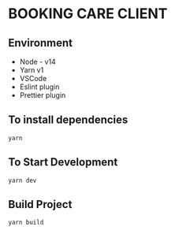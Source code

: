 # BOOKING CARE CLIENT

## Environment

- Node - v14
- Yarn v1
- VSCode
- Eslint plugin
- Prettier plugin

## To install dependencies

```
yarn
```

## To Start Development

```
yarn dev
```

## Build Project

```
yarn build
```
